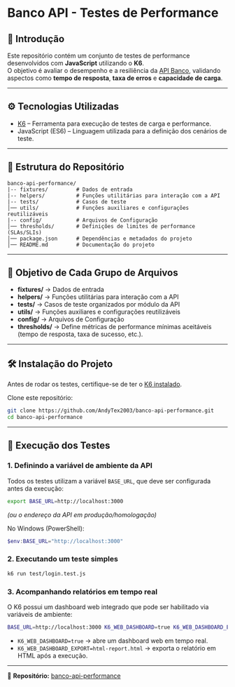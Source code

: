 # Banco API - Testes de Performance  

## 📌 Introdução  
Este repositório contém um conjunto de testes de performance desenvolvidos com **JavaScript** utilizando o **K6**.  
O objetivo é avaliar o desempenho e a resiliência da [API Banco](https://github.com/juliodelimas/banco-api), validando aspectos como **tempo de resposta**, **taxa de erros** e **capacidade de carga**.  

---

## ⚙️ Tecnologias Utilizadas  
- [K6](https://k6.io/) – Ferramenta para execução de testes de carga e performance.  
- JavaScript (ES6) – Linguagem utilizada para a definição dos cenários de teste.  

---

## 📂 Estrutura do Repositório  
```
banco-api-performance/
|-- fixtures/         # Dados de entrada
|-- helpers/          # Funções utilitárias para interação com a API
|-- tests/            # Casos de teste
│── utils/            # Funções auxiliares e configurações reutilizáveis
|-- config/           # Arquivos de Configuração
│── thresholds/       # Definições de limites de performance (SLAs/SLIs)
│── package.json      # Dependências e metadados do projeto
│── README.md         # Documentação do projeto
```

---

## 🎯 Objetivo de Cada Grupo de Arquivos  
- **fixtures/** → Dados de entrada
- **helpers/** → Funções utilitárias para interação com a API
- **tests/** → Casos de teste organizados por módulo da API
- **utils/** → Funções auxiliares e configurações reutilizáveis
- **config/** → Arquivos de Configuração
- **thresholds/** → Define métricas de performance mínimas aceitáveis (tempo de resposta, taxa de sucesso, etc.).  

---

## 🛠️ Instalação do Projeto  
Antes de rodar os testes, certifique-se de ter o [K6 instalado](https://grafana.com/docs/k6/latest/set-up/install-k6/).  

Clone este repositório:  
```bash
git clone https://github.com/AndyTex2003/banco-api-performance.git
cd banco-api-performance
```

---

## 🚀 Execução dos Testes  

### 1. Definindo a variável de ambiente da API  
Todos os testes utilizam a variável `BASE_URL`, que deve ser configurada antes da execução:  
```bash
export BASE_URL=http://localhost:3000
```
*(ou o endereço da API em produção/homologação)*  

No Windows (PowerShell):  
```powershell
$env:BASE_URL="http://localhost:3000"
```

### 2. Executando um teste simples  
```bash
k6 run test/login.test.js
```

### 3. Acompanhando relatórios em tempo real  
O K6 possui um dashboard web integrado que pode ser habilitado via variáveis de ambiente:  
```bash
BASE_URL=http://localhost:3000 K6_WEB_DASHBOARD=true K6_WEB_DASHBOARD_EXPORT=html-report.html k6 run scripts/<nome-do-teste>.js
```

- `K6_WEB_DASHBOARD=true` → abre um dashboard web em tempo real.  
- `K6_WEB_DASHBOARD_EXPORT=html-report.html` → exporta o relatório em HTML após a execução.  

---

🔗 **Repositório:** [banco-api-performance](https://github.com/AndyTex2003/banco-api-performance)  
